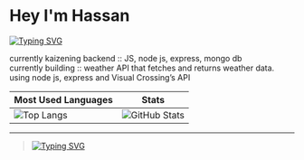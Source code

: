 # Hey I'm Hassan

[![Typing SVG](https://readme-typing-svg.herokuapp.com?color=00FF00&lines=Backend+Engineer;Learning+daily)](https://git.io/typing-svg)


currently kaizening backend :: JS, node js, express, mongo db
<br>
currently building ::  weather API that fetches and returns weather data. using node js, express and  Visual Crossing’s API



| Most Used Languages | Stats |
|---------------------|-------|
| ![Top Langs](https://github-readme-stats.vercel.app/api/top-langs/?username=HassanAmirii&layout=compact&theme=dark) | ![GitHub Stats](https://github-readme-streak-stats.herokuapp.com/?user=HassanAmirii&theme=dark) |

---

> [![Typing SVG](https://readme-typing-svg.herokuapp.com?color=00FF00&lines=Build;Ship;Repeat)](https://git.io/typing-svg)
